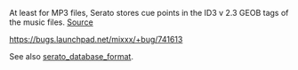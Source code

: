At least for MP3 files, Serato stores cue points in the ID3 v 2.3 GEOB
tags of the music files.
[Source](http://serato.com/forum/discussion/345668)

<https://bugs.launchpad.net/mixxx/+bug/741613>

See also [serato\_database\_format](serato_database_format).
